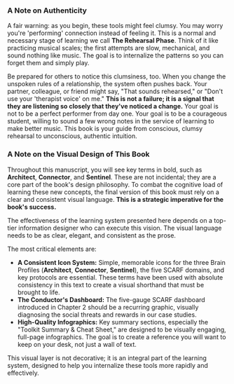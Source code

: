 ### **A Note on Authenticity**

A fair warning: as you begin, these tools might feel clumsy. You may worry you're 'performing' connection instead of feeling it. This is a normal and necessary stage of learning we call **The Rehearsal Phase**. Think of it like practicing musical scales; the first attempts are slow, mechanical, and sound nothing like music. The goal is to internalize the patterns so you can forget them and simply play.

Be prepared for others to notice this clumsiness, too. When you change the unspoken rules of a relationship, the system often pushes back. Your partner, colleague, or friend might say, "That sounds rehearsed," or "Don't use your 'therapist voice' on me." **This is not a failure; it is a signal that they are listening so closely that they've noticed a change.** Your goal is not to be a perfect performer from day one. Your goal is to be a courageous student, willing to sound a few wrong notes in the service of learning to make better music. This book is your guide from conscious, clumsy rehearsal to unconscious, authentic intuition.

### **A Note on the Visual Design of This Book**

Throughout this manuscript, you will see key terms in bold, such as **Architect**, **Connector**, and **Sentinel**. These are not incidental; they are a core part of the book's design philosophy. To combat the cognitive load of learning these new concepts, the final version of this book must rely on a clear and consistent visual language. **This is a strategic imperative for the book's success.**

The effectiveness of the learning system presented here depends on a top-tier information designer who can execute this vision. The visual language needs to be as clear, elegant, and consistent as the prose.

The most critical elements are:
*   **A Consistent Icon System:** Simple, memorable icons for the three Brain Profiles (**Architect**, **Connector**, **Sentinel**), the five SCARF domains, and key protocols are essential. These terms have been used with absolute consistency in this text to create a visual shorthand that must be brought to life.
*   **The Conductor's Dashboard:** The five-gauge SCARF dashboard introduced in Chapter 2 should be a recurring graphic, visually diagnosing the social threats and rewards in our case studies.
*   **High-Quality Infographics:** Key summary sections, especially the "Toolkit Summary & Cheat Sheet," are designed to be visually engaging, full-page infographics. The goal is to create a reference you will want to keep on your desk, not just a wall of text.

This visual layer is not decorative; it is an integral part of the learning system, designed to help you internalize these tools more rapidly and effectively.
